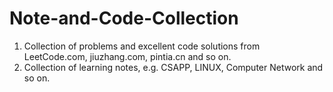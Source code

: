 # Note-and-Code-Collection

1. Collection of problems  and excellent code solutions from LeetCode.com, jiuzhang.com, pintia.cn and so on.
2. Collection of learning notes, e.g. CSAPP, LINUX, Computer Network and so on. 
